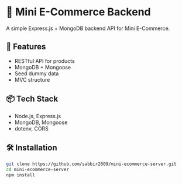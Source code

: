 # 🛒 Mini E-Commerce Backend

A simple Express.js + MongoDB backend API for Mini E-Commerce.

## 🚀 Features

- RESTful API for products
- MongoDB + Mongoose
- Seed dummy data
- MVC structure

## 📦 Tech Stack

- Node.js, Express.js
- MongoDB, Mongoose
- dotenv, CORS

## 🛠 Installation

```bash
git clone https://github.com/sabbir2809/mini-ecommerce-server.git
cd mini-ecommerce-server
npm install
```

